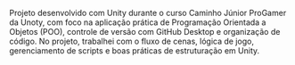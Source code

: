 Projeto desenvolvido com Unity durante o curso Caminho Júnior ProGamer da Unoty, com foco na aplicação prática de Programação Orientada a Objetos (POO), controle de versão com GitHub Desktop e organização de código. No projeto, trabalhei com o fluxo de cenas, lógica de jogo, gerenciamento de scripts e boas práticas de estruturação em Unity.
